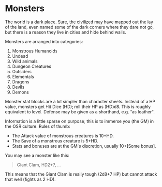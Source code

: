 # Monsters

The world is a dark place. Sure, the civilized may have mapped out the lay of
the land, even named some of the dark corners where they dare not go, but there
is a reason they live in cities and hide behind walls.

Monsters are arranged into categories:

1. Monstrous Humanoids
2. Undead
3. Wild animals
4. Dungeon Creatures
5. Outsiders
6. Elementals
7. Dragons
8. Devils
9. Demons

Monster stat blocks are a lot simpler than character sheets. Instead of a HP
value, monsters get Hit Dice (HD); roll their HP as (HD)d8. This is roughly
equivalent to level. Defense may be given as a shorthand, e.g. "as leather".

Information is a little sparse on purpose; this is to immerse you (the GM) in
the OSR culture. Rules of thumb:

- The Attack value of monstrous creatures is 10+HD.
- The Save of a monstrous creature is 5+HD.
- Stats and bonuses are at the GM's discretion, usually 10+[Some bonus].

You may see a monster like this:

>Giant Clam, HD2+7, ...

This means that the Giant Clam is really tough (2d8+7 HP) but cannot attack that
well (fights as 2 HD).

